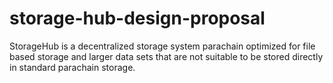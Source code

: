 # storage-hub-design-proposal
StorageHub is a decentralized storage system parachain optimized for file based storage and larger data sets that are not suitable to be stored directly in standard parachain storage.
